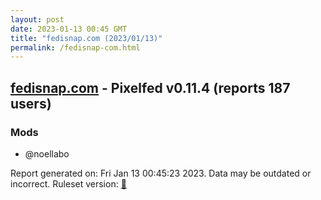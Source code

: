 ```yaml
---
layout: post
date: 2023-01-13 00:45 GMT
title: "fedisnap.com (2023/01/13)"
permalink: /fedisnap-com.html
---
```


## [fedisnap.com](https://fedisnap.com) - Pixelfed v0.11.4 (reports 187 users)

### Mods
 * @noellabo

Report generated on: Fri Jan 13 00:45:23 2023. Data may be outdated or incorrect.
Ruleset version: [🧁](/version-cupcake)
